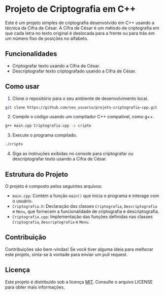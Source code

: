# Projeto de Criptografia em C++

Este é um projeto simples de criptografia desenvolvido em C++ usando a técnica da Cifra de César. A Cifra de César é um método de criptografia em que cada letra no texto original é deslocada para a frente ou para trás em um número fixo de posições no alfabeto.

## Funcionalidades

- Criptografar texto usando a Cifra de César.
- Descriptografar texto criptografado usando a Cifra de César.

## Como usar

1. Clone o repositório para o seu ambiente de desenvolvimento local.

```bash
git clone https://github.com/seu_usuario/projeto-criptografia-cpp.git
```

2. Compile o código usando um compilador C++ compatível, como g++.

```bash
g++ main.cpp Criptografia.cpp -o cripto
```

3. Execute o programa compilado.

```bash
./cripto
```

4. Siga as instruções exibidas no console para criptografar ou descriptografar texto usando a Cifra de César.

## Estrutura do Projeto

O projeto é composto pelos seguintes arquivos:

- `main.cpp`: Contém a função `main()` que inicia o programa e interage com o usuário.
- `Criptografia.h`: Declaração das classes `Criptografia`, `Descriptografia` e `Menu`, que fornecem a funcionalidade de criptografia e descriptografia.
- `Criptografia.cpp`: Implementação das funções definidas nas classes `Criptografia`, `Descriptografia` e `Menu`.

## Contribuição

Contribuições são bem-vindas! Se você tiver alguma ideia para melhorar este projeto, sinta-se à vontade para enviar um pull request.

## Licença

Este projeto é distribuído sob a licença [MIT](LICENSE). Consulte o arquivo LICENSE para obter mais informações.

